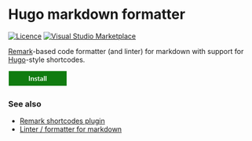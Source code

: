 # Hugo markdown formatter

[![Licence](https://flat.badgen.net/github/license/HitkoDev/md-shortcodes-lint/)](https://opensource.org/licenses/GPL-3.0)
[![Visual Studio Marketplace](https://vsmarketplacebadge.apphb.com/installs-short/HitkoDev.vscode-remark-hugo.svg?style=flat-square)](https://marketplace.visualstudio.com/items?itemName=HitkoDev.vscode-remark-hugo)

[Remark](https://github.com/gnab/remark)-based code formatter (and linter) for markdown with support for [Hugo](https://gohugo.io/content-management/shortcodes/)-style shortcodes.

[![Get extension](https://raw.githubusercontent.com/HitkoDev/md-shortcodes-lint/master/packages/vscode-remark-hugo/images/install.png)](https://marketplace.visualstudio.com/items?itemName=HitkoDev.vscode-remark-hugo)

### See also

-   [Remark shortcodes plugin](https://github.com/HitkoDev/md-shortcodes-lint/tree/master/packages/remark-hugo-shortcodes)
-   [Linter / formatter for markdown](https://github.com/HitkoDev/md-shortcodes-lint/tree/master/packages/remark-hugo-lint)
